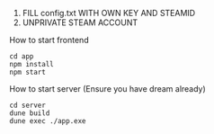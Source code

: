1. FILL config.txt WITH OWN KEY AND STEAMID
2. UNPRIVATE STEAM ACCOUNT

How to start frontend
```
cd app
npm install
npm start
```

How to start server
(Ensure you have dream already)
```
cd server
dune build
dune exec ./app.exe
```